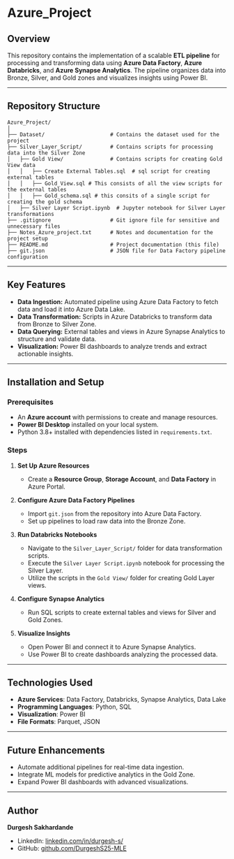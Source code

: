 
# Azure_Project

## Overview
This repository contains the implementation of a scalable **ETL pipeline** for processing and transforming data using **Azure Data Factory**, **Azure Databricks**, and **Azure Synapse Analytics**. The pipeline organizes data into Bronze, Silver, and Gold zones and visualizes insights using Power BI.

---

## Repository Structure
```
Azure_Project/
│
├── Dataset/                     # Contains the dataset used for the project
├── Silver_Layer_Script/         # Contains scripts for processing data into the Silver Zone
│   ├── Gold View/               # Contains scripts for creating Gold View data
│   │   ├── Create External Tables.sql  # sql script for creating external tables
│   │   ├── Gold_View.sql # This consists of all the view scripts for the external tables
│   │   ├── Gold_schema.sql # this consits of a single script for creating the gold schema
│   ├── Silver Layer Script.ipynb  # Jupyter notebook for Silver Layer transformations
├── .gitignore                   # Git ignore file for sensitive and unnecessary files
├── Notes_Azure_project.txt      # Notes and documentation for the project setup
├── README.md                    # Project documentation (this file)
├── git.json                     # JSON file for Data Factory pipeline configuration
```

---

## Key Features
- **Data Ingestion:** Automated pipeline using Azure Data Factory to fetch data and load it into Azure Data Lake.
- **Data Transformation:** Scripts in Azure Databricks to transform data from Bronze to Silver Zone.
- **Data Querying:** External tables and views in Azure Synapse Analytics to structure and validate data.
- **Visualization:** Power BI dashboards to analyze trends and extract actionable insights.

---

## Installation and Setup

### Prerequisites
- An **Azure account** with permissions to create and manage resources.
- **Power BI Desktop** installed on your local system.
- Python 3.8+ installed with dependencies listed in `requirements.txt`.

### Steps

1. **Set Up Azure Resources**
   - Create a **Resource Group**, **Storage Account**, and **Data Factory** in Azure Portal.

2. **Configure Azure Data Factory Pipelines**
   - Import `git.json` from the repository into Azure Data Factory.
   - Set up pipelines to load raw data into the Bronze Zone.

3. **Run Databricks Notebooks**
   - Navigate to the `Silver_Layer_Script/` folder for data transformation scripts.
   - Execute the `Silver Layer Script.ipynb` notebook for processing the Silver Layer.
   - Utilize the scripts in the `Gold View/` folder for creating Gold Layer views.

4. **Configure Synapse Analytics**
   - Run SQL scripts to create external tables and views for Silver and Gold Zones.

5. **Visualize Insights**
   - Open Power BI and connect it to Azure Synapse Analytics.
   - Use Power BI to create dashboards analyzing the processed data.

---

## Technologies Used
- **Azure Services**: Data Factory, Databricks, Synapse Analytics, Data Lake
- **Programming Languages**: Python, SQL
- **Visualization**: Power BI
- **File Formats**: Parquet, JSON

---

## Future Enhancements
- Automate additional pipelines for real-time data ingestion.
- Integrate ML models for predictive analytics in the Gold Zone.
- Expand Power BI dashboards with advanced visualizations.

---

## Author
**Durgesh Sakhardande**  
- LinkedIn: [linkedin.com/in/durgesh-s/](https://linkedin.com/in/durgesh-s/)  
- GitHub: [github.com/DurgeshS25-MLE](https://github.com/DurgeshS25-MLE)
